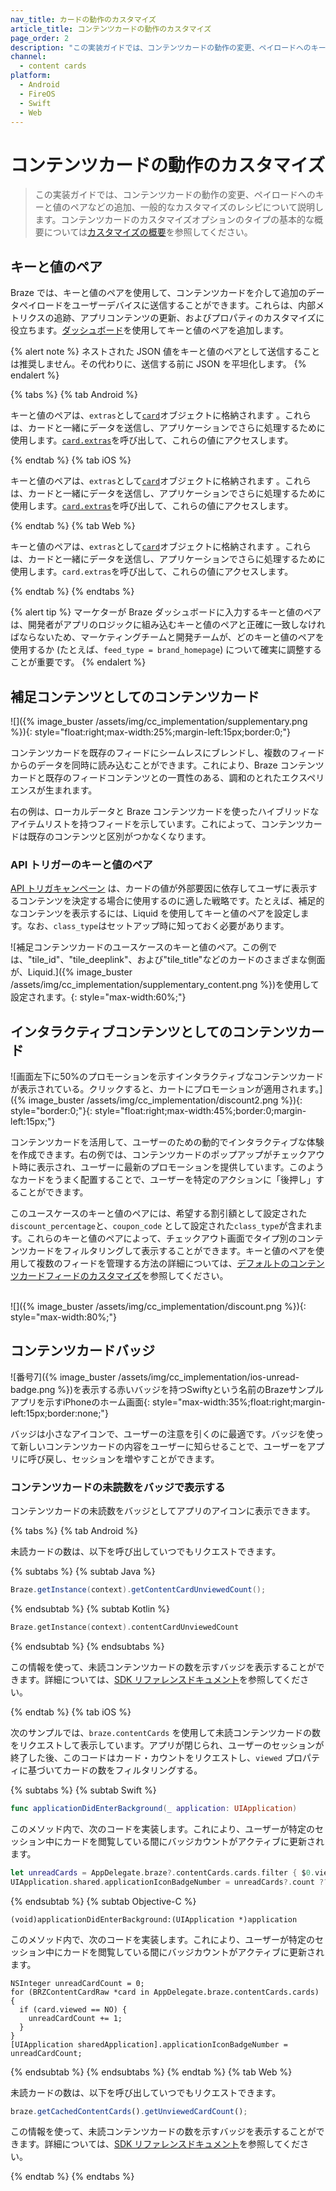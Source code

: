 ```yaml
---
nav_title: カードの動作のカスタマイズ
article_title: コンテンツカードの動作のカスタマイズ
page_order: 2
description: "この実装ガイドでは、コンテンツカードの動作の変更、ペイロードへのキーと値のペアなどの追加、一般的なカスタマイズのレシピについて説明します。"
channel:
  - content cards
platform:
  - Android
  - FireOS
  - Swift
  - Web
---
```


# コンテンツカードの動作のカスタマイズ

> この実装ガイドでは、コンテンツカードの動作の変更、ペイロードへのキーと値のペアなどの追加、一般的なカスタマイズのレシピについて説明します。コンテンツカードのカスタマイズオプションのタイプの基本的な概要については[カスタマイズの概要]({{site.baseurl}}/developer_guide/customization_guides/customization_overview)を参照してください。 

## キーと値のペア

Braze では、キーと値のペアを使用して、コンテンツカードを介して追加のデータペイロードをユーザーデバイスに送信することができます。これらは、内部メトリクスの追跡、アプリコンテンツの更新、およびプロパティのカスタマイズに役立ちます。[ダッシュボード]({{site.baseurl}}/user_guide/message_building_by_channel/content_cards/create#step-4-configure-additional-settings-optional)を使用してキーと値のペアを追加します。 
 
{% alert note %}
ネストされた JSON 値をキーと値のペアとして送信することは推奨しません。その代わりに、送信する前に JSON を平坦化します。
{% endalert %}

{% tabs %}
{% tab Android %}

キーと値のペアは、`extras`として<a href="https://braze-inc.github.io/braze-android-sdk/kdoc/braze-android-sdk/com.braze.models.cards/-card/#-2118252107%2FProperties%2F-1725759721" target="_blank">`card`</a>オブジェクトに格納されます 。これらは、カードと一緒にデータを送信し、アプリケーションでさらに処理するために使用します。<a href="https://braze-inc.github.io/braze-android-sdk/kdoc/braze-android-sdk/com.braze.models.cards/-card/extras.html" target="_blank">`card.extras`</a>を呼び出して、これらの値にアクセスします。

{% endtab %}
{% tab iOS %}

キーと値のペアは、`extras`として<a href="https://braze-inc.github.io/braze-swift-sdk/documentation/brazekit/braze/contentcard" target="_blank">`card`</a>オブジェクトに格納されます 。これらは、カードと一緒にデータを送信し、アプリケーションでさらに処理するために使用します。<a href="https://braze-inc.github.io/braze-swift-sdk/documentation/brazekit/braze/contentcard/data-swift.struct/extras" target="_blank">`card.extras`</a>を呼び出して、これらの値にアクセスします。

{% endtab %}
{% tab Web %}

キーと値のペアは、`extras`として<a href="https://js.appboycdn.com/web-sdk/latest/doc/classes/braze.card.html" target="_blank">`card`</a>オブジェクトに格納されます 。これらは、カードと一緒にデータを送信し、アプリケーションでさらに処理するために使用します。`card.extras`を呼び出して、これらの値にアクセスします。

{% endtab %}
{% endtabs %}

{% alert tip %}
マーケターが Braze ダッシュボードに入力するキーと値のペアは、開発者がアプリのロジックに組み込むキーと値のペアと正確に一致しなければならないため、マーケティングチームと開発チームが、どのキーと値のペアを使用するか (たとえば、`feed_type = brand_homepage`) について確実に調整することが重要です。
{% endalert %}

## 補足コンテンツとしてのコンテンツカード

![]({% image_buster /assets/img/cc_implementation/supplementary.png %}){: style="float:right;max-width:25%;margin-left:15px;border:0;"}

コンテンツカードを既存のフィードにシームレスにブレンドし、複数のフィードからのデータを同時に読み込むことができます。これにより、Braze コンテンツカードと既存のフィードコンテンツとの一貫性のある、調和のとれたエクスペリエンスが生まれます。

右の例は、ローカルデータと Braze コンテンツカードを使ったハイブリッドなアイテムリストを持つフィードを示しています。これによって、コンテンツカードは既存のコンテンツと区別がつかなくなります。

### API トリガーのキーと値のペア

[API トリガキャンペーン]({{site.baseurl}}/user_guide/engagement_tools/campaigns/building_campaigns/delivery_types/api_triggered_delivery/) は、カードの値が外部要因に依存してユーザに表示するコンテンツを決定する場合に使用するのに適した戦略です。たとえば、補足的なコンテンツを表示するには、Liquid を使用してキーと値のペアを設定します。なお、`class_type`はセットアップ時に知っておく必要があります。

![補足コンテンツカードのユースケースのキーと値のペア。この例では、"tile_id"、"tile_deeplink"、および"tile_title"などのカードのさまざまな側面が、Liquid.]({% image_buster /assets/img/cc_implementation/supplementary_content.png %})を使用して設定されます。{: style="max-width:60%;"}

## インタラクティブコンテンツとしてのコンテンツカード
![画面左下に50%のプロモーションを示すインタラクティブなコンテンツカードが表示されている。クリックすると、カートにプロモーションが適用されます。]({% image_buster /assets/img/cc_implementation/discount2.png %}){: style="border:0;"}{: style="float:right;max-width:45%;border:0;margin-left:15px;"} 

コンテンツカードを活用して、ユーザーのための動的でインタラクティブな体験を作成できます。右の例では、コンテンツカードのポップアップがチェックアウト時に表示され、ユーザーに最新のプロモーションを提供しています。このようなカードをうまく配置することで、ユーザーを特定のアクションに「後押し」することができます。 

このユースケースのキーと値のペアには、希望する割引額として設定された`discount_percentage`と、`coupon_code` として設定された`class_type`が含まれます。これらのキーと値のペアによって、チェックアウト画面でタイプ別のコンテンツカードをフィルタリングして表示することができます。キーと値のペアを使用して複数のフィードを管理する方法の詳細については、[デフォルトのコンテンツカードフィードのカスタマイズ]({{site.baseurl}}/developer_guide/customization_guides/content_cards/customizing_feed/#multiple-feeds)を参照してください。
<br>
<br>

![]({% image_buster /assets/img/cc_implementation/discount.png %}){: style="max-width:80%;"} 

## コンテンツカードバッジ

![番号7]({% image_buster /assets/img/cc_implementation/ios-unread-badge.png %})を表示する赤いバッジを持つSwiftyという名前のBrazeサンプルアプリを示すiPhoneのホーム画面{: style="max-width:35%;float:right;margin-left:15px;border:none;"}

バッジは小さなアイコンで、ユーザーの注意を引くのに最適です。バッジを使って新しいコンテンツカードの内容をユーザーに知らせることで、ユーザーをアプリに呼び戻し、セッションを増やすことができます。

### コンテンツカードの未読数をバッジで表示する

コンテンツカードの未読数をバッジとしてアプリのアイコンに表示できます。 

{% tabs %}
{% tab Android %}

未読カードの数は、以下を呼び出していつでもリクエストできます。

{% subtabs %}
{% subtab Java %}

```java
Braze.getInstance(context).getContentCardUnviewedCount();
```

{% endsubtab %}
{% subtab Kotlin %}

```kotlin
Braze.getInstance(context).contentCardUnviewedCount
```

{% endsubtab %}
{% endsubtabs %}

この情報を使って、未読コンテンツカードの数を示すバッジを表示することができます。詳細については、<a href="https://braze-inc.github.io/braze-android-sdk/kdoc/braze-android-sdk/com.braze/-i-braze/get-content-card-unviewed-count.html" target="_blank">SDK リファレンスドキュメント</a>を参照してください。


{% endtab %}
{% tab iOS %}

次のサンプルでは、`braze.contentCards` を使用して未読コンテンツカードの数をリクエストして表示しています。アプリが閉じられ、ユーザーのセッションが終了した後、このコードはカード・カウントをリクエストし、`viewed` プロパティに基づいてカードの数をフィルタリングする。

{% subtabs %}
{% subtab Swift %}

```swift
func applicationDidEnterBackground(_ application: UIApplication)
```

このメソッド内で、次のコードを実装します。これにより、ユーザーが特定のセッション中にカードを閲覧している間にバッジカウントがアクティブに更新されます。

```swift
let unreadCards = AppDelegate.braze?.contentCards.cards.filter { $0.viewed == false }
UIApplication.shared.applicationIconBadgeNumber = unreadCards?.count ?? 0
```

{% endsubtab %}
{% subtab Objective-C %}

```objc
(void)applicationDidEnterBackground:(UIApplication *)application
```

このメソッド内で、次のコードを実装します。これにより、ユーザーが特定のセッション中にカードを閲覧している間にバッジカウントがアクティブに更新されます。

```objc
NSInteger unreadCardCount = 0;
for (BRZContentCardRaw *card in AppDelegate.braze.contentCards.cards) {
  if (card.viewed == NO) {
    unreadCardCount += 1;
  }
}
[UIApplication sharedApplication].applicationIconBadgeNumber = unreadCardCount;
```

{% endsubtab %}
{% endsubtabs %}
{% endtab %}
{% tab Web %}

未読カードの数は、以下を呼び出していつでもリクエストできます。

```javascript
braze.getCachedContentCards().getUnviewedCardCount();
```

この情報を使って、未読コンテンツカードの数を示すバッジを表示することができます。詳細については、<a href="https://js.appboycdn.com/web-sdk/latest/doc/classes/braze.contentcards.html" target="_blank">SDK リファレンスドキュメント</a>を参照してください。

{% endtab %}
{% endtabs %}


